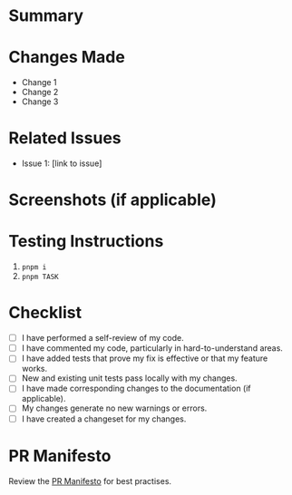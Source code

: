 # Summary

<!-- Provide a short summary explaining the purpose of this pull request. -->

# Changes Made

<!-- List the changes that were made in this pull request. -->

- Change 1
- Change 2
- Change 3

# Related Issues

<!-- List any related issues or tickets, including links to them. -->

- Issue 1: [link to issue]

# Screenshots (if applicable)

<!-- If there are any visual changes, provide screenshots or GIFs. -->

# Testing Instructions

<!-- Describe the steps needed to test this pull request. -->

1. `pnpm i`
2. `pnpm TASK`

# Checklist

<!-- Ensure that your pull request meets the following requirements. -->

- [ ] I have performed a self-review of my code.
- [ ] I have commented my code, particularly in hard-to-understand areas.
- [ ] I have added tests that prove my fix is effective or that my feature works.
- [ ] New and existing unit tests pass locally with my changes.
- [ ] I have made corresponding changes to the documentation (if applicable).
- [ ] My changes generate no new warnings or errors.
- [ ] I have created a changeset for my changes.

# PR Manifesto

Review the [PR Manifesto](https://github.com/cloudoperators/juno/blob/main/docs/pr_manifesto.md) for best practises.
